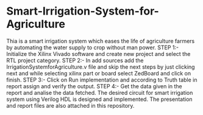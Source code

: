# Smart-Irrigation-System-for-Agriculture
Thia is a smart irrigation system which eases the life of agriculture farmers by automating the water supply to crop without man power.
STEP 1:- Initialize the Xilinx Vivado software and create new project and select the RTL project category.
STEP 2:- In add sources add the IrrigationSystemforAgriculture.v file and skip the next steps by just clicking next and while selecting xilinx part or board select ZedBoard and click on finish.
STEP 3:- Click on Run implementation and according to Truth table in report assign and verify the output.
STEP 4:- Get the data given in the report and analise the data fetched.
The desired circuit for smart irrigation system using Verilog HDL is designed and implemented.
The presentation and report files are also attached in this repository.
